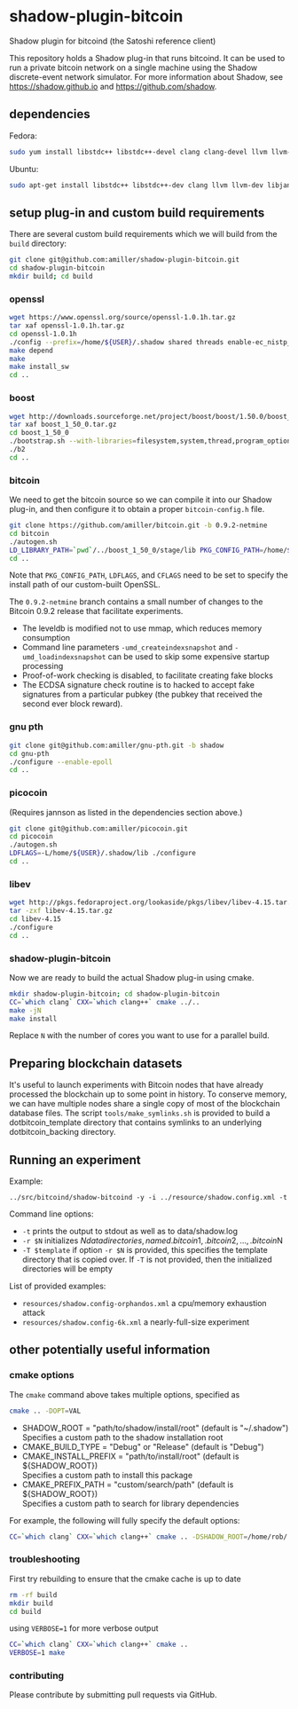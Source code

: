 # shadow-plugin-bitcoin

Shadow plugin for bitcoind (the Satoshi reference client)

This repository holds a Shadow plug-in that runs bitcoind. It can be used to run a private bitcoin network on a single machine using the Shadow discrete-event network simulator. For more information about Shadow, see https://shadow.github.io and https://github.com/shadow.

## dependencies

Fedora:

```bash
sudo yum install libstdc++ libstdc++-devel clang clang-devel llvm llvm-devel glib2 glib2-devel jansson jansson-devel
```

Ubuntu:

```bash
sudo apt-get install libstdc++ libstdc++-dev clang llvm llvm-dev libjansson libjansson-dev
```

## setup plug-in and custom build requirements

There are several custom build requirements which we will build from the `build` directory:

```bash
git clone git@github.com:amiller/shadow-plugin-bitcoin.git
cd shadow-plugin-bitcoin
mkdir build; cd build
```

### openssl

```bash
wget https://www.openssl.org/source/openssl-1.0.1h.tar.gz
tar xaf openssl-1.0.1h.tar.gz
cd openssl-1.0.1h
./config --prefix=/home/${USER}/.shadow shared threads enable-ec_nistp_64_gcc_128 -fPIC
make depend
make
make install_sw
cd ..
```

### boost

```bash
wget http://downloads.sourceforge.net/project/boost/boost/1.50.0/boost_1_50_0.tar.gz
tar xaf boost_1_50_0.tar.gz
cd boost_1_50_0
./bootstrap.sh --with-libraries=filesystem,system,thread,program_options
./b2
cd ..
```

### bitcoin

We need to get the bitcoin source so we can compile it into our Shadow plug-in, and then configure it to obtain a proper `bitcoin-config.h` file.

```bash
git clone https://github.com/amiller/bitcoin.git -b 0.9.2-netmine
cd bitcoin
./autogen.sh
LD_LIBRARY_PATH=`pwd`/../boost_1_50_0/stage/lib PKG_CONFIG_PATH=/home/${USER}/.shadow/lib/pkgconfig LDFLAGS=-L/home/${USER}/.shadow/lib CFLAGS=-I/home/${USER}/.shadow/include CXXFLAGS=-I`pwd`/../boost_1_50_0 ./configure --prefix=/home/${USER}/.shadow --without-miniupnpc --without-gui --disable-wallet --disable-tests --with-boost-libdir=`pwd`/../boost_1_50_0/stage/lib
cd ..
```

Note that `PKG_CONFIG_PATH`, `LDFLAGS`, and `CFLAGS` need to be set to specify the install path of our custom-built OpenSSL.

The `0.9.2-netmine` branch contains a small number of changes to the Bitcoin 0.9.2 release that facilitate experiments.

+ The leveldb is modified not to use mmap, which reduces memory consumption
+ Command line parameters `-umd_createindexsnapshot` and `-umd_loadindexsnapshot` can be used to skip some expensive startup processing
+ Proof-of-work checking is disabled, to facilitate creating fake blocks
+ The ECDSA signature check routine is to hacked to accept fake signatures from a particular pubkey (the pubkey that received the second ever block reward).

### gnu pth

```bash
git clone git@github.com:amiller/gnu-pth.git -b shadow
cd gnu-pth
./configure --enable-epoll
cd ..
```

### picocoin

(Requires jannson as listed in the dependencies section above.)

```bash
git clone git@github.com:amiller/picocoin.git
cd picocoin
./autogen.sh
LDFLAGS=-L/home/${USER}/.shadow/lib ./configure
cd ..
```

### libev

```bash
wget http://pkgs.fedoraproject.org/lookaside/pkgs/libev/libev-4.15.tar.gz/3a73f247e790e2590c01f3492136ed31/libev-4.15.tar.gz
tar -zxf libev-4.15.tar.gz
cd libev-4.15
./configure
cd ..
```

### shadow-plugin-bitcoin

Now we are ready to build the actual Shadow plug-in using cmake.

```bash
mkdir shadow-plugin-bitcoin; cd shadow-plugin-bitcoin
CC=`which clang` CXX=`which clang++` cmake ../..
make -jN
make install
```

Replace `N` with the number of cores you want to use for a parallel build.

## Preparing blockchain datasets

It's useful to launch experiments with Bitcoin nodes that have already processed the blockchain up to some point in history. To conserve memory, we can have multiple nodes share a single copy of most of the blockchain database files. The script `tools/make_symlinks.sh` is provided to build a dotbitcoin\_template directory that contains symlinks to an underlying dotbitcoin\_backing directory.

## Running an experiment
Example:
```
../src/bitcoind/shadow-bitcoind -y -i ../resource/shadow.config.xml -t
```

Command line options:
+ `-t` prints the output to stdout as well as to data/shadow.log
+ `-r $N` initializes $N data directories, named .bitcoin1, .bitcoin2, ..., .bitcoin$N
+ `-T $template` if option `-r $N` is provided, this specifies the template directory that is copied over. If `-T` is not provided, then the initialized directories will be empty

List of provided examples:
+ `resources/shadow.config-orphandos.xml` a cpu/memory exhaustion attack
+ `resources/shadow.config-6k.xml` a nearly-full-size experiment

## other potentially useful information

### cmake options

The `cmake` command above takes multiple options, specified as

```bash
cmake .. -DOPT=VAL
```

+ SHADOW_ROOT = "path/to/shadow/install/root" (default is "~/.shadow")  
  Specifies a custom path to the shadow installation root  
+ CMAKE_BUILD_TYPE = "Debug" or "Release" (default is "Debug")  
+ CMAKE_INSTALL_PREFIX = "path/to/install/root" (default is ${SHADOW_ROOT})  
  Specifies a custom path to install this package  
+ CMAKE_PREFIX_PATH = "custom/search/path" (default is ${SHADOW_ROOT})  
  Specifies a custom path to search for library dependencies  

For example, the following will fully specify the default options:

```bash
CC=`which clang` CXX=`which clang++` cmake .. -DSHADOW_ROOT=/home/rob/.shadow -DCMAKE_BUILD_TYPE=Debug -DCMAKE_INSTALL_PREFIX=/home/rob/.shadow -DCMAKE_PREFIX_PATH=/home/rob/.shadow
```

### troubleshooting

First try rebuilding to ensure that the cmake cache is up to date

```bash
rm -rf build
mkdir build
cd build
```

using `VERBOSE=1` for more verbose output

```bash
CC=`which clang` CXX=`which clang++` cmake ..
VERBOSE=1 make
```

### contributing

Please contribute by submitting pull requests via GitHub.

